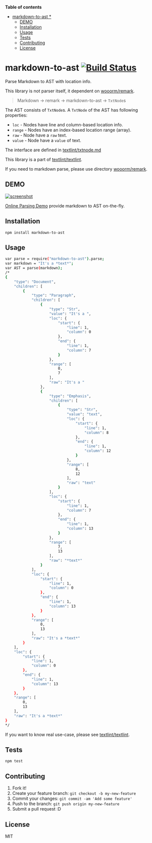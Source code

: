 <!-- START doctoc generated TOC please keep comment here to allow auto update -->
<!-- DON'T EDIT THIS SECTION, INSTEAD RE-RUN doctoc TO UPDATE -->
**Table of contents**

- [markdown-to-ast *](#markdown-to-ast-)
  - [DEMO](#demo)
  - [Installation](#installation)
  - [Usage](#usage)
  - [Tests](#tests)
  - [Contributing](#contributing)
  - [License](#license)

<!-- END doctoc generated TOC please keep comment here to allow auto update -->

# markdown-to-ast [![Build Status](https://travis-ci.org/textlint/markdown-to-ast.svg)](https://travis-ci.org/textlint/markdown-to-ast)

Parse Markdown to AST with location info.

This library is not parser itself, it dependent on [wooorm/remark](https://github.com/wooorm/remark).

> Markdown -> remark -> markdown-to-ast -> `TxtNode`s

The AST consists of `TxtNode`s.
A `TxtNode` of the AST has following properties:

- `loc` - Nodes have line and column-based location info.
- `range` - Nodes have an index-based location range (array).
- `raw` - Node have a `raw` text.
- `value` - Node have a `value` of text.

The interface are defined in [textlint/txtnode.md](https://github.com/textlint/textlint/blob/master/docs/txtnode.md "textlint/txtnode.md at master · textlint/textlint")

This library is a part of [textlint/textlint](https://github.com/textlint/textlint "textlint/textlint").

If you need to markdown parse, please use directory [wooorm/remark](https://github.com/wooorm/remark).

## DEMO

[![screenshot](http://monosnap.com/image/0fqi1UF7yOv89nxJPaDWtvyqERaM49.png)](http://textlint.github.io/markdown-to-ast/example/)

[Online Parsing Demo](http://textlint.github.io/markdown-to-ast/example/) provide markdown to AST on-the-fly.

## Installation

```
npm install markdown-to-ast
```

## Usage

```sh
var parse = require("markdown-to-ast").parse;
var markdown = "It's a *text*";
var AST = parse(markdown);
/*
{
    "type": "Document",
    "children": [
        {
            "type": "Paragraph",
            "children": [
                {
                    "type": "Str",
                    "value": "It's a ",
                    "loc": {
                        "start": {
                            "line": 1,
                            "column": 0
                        },
                        "end": {
                            "line": 1,
                            "column": 7
                        }
                    },
                    "range": [
                        0,
                        7
                    ],
                    "raw": "It's a "
                },
                {
                    "type": "Emphasis",
                    "children": [
                        {
                            "type": "Str",
                            "value": "text",
                            "loc": {
                                "start": {
                                    "line": 1,
                                    "column": 8
                                },
                                "end": {
                                    "line": 1,
                                    "column": 12
                                }
                            },
                            "range": [
                                8,
                                12
                            ],
                            "raw": "text"
                        }
                    ],
                    "loc": {
                        "start": {
                            "line": 1,
                            "column": 7
                        },
                        "end": {
                            "line": 1,
                            "column": 13
                        }
                    },
                    "range": [
                        7,
                        13
                    ],
                    "raw": "*text*"
                }
            ],
            "loc": {
                "start": {
                    "line": 1,
                    "column": 0
                },
                "end": {
                    "line": 1,
                    "column": 13
                }
            },
            "range": [
                0,
                13
            ],
            "raw": "It's a *text*"
        }
    ],
    "loc": {
        "start": {
            "line": 1,
            "column": 0
        },
        "end": {
            "line": 1,
            "column": 13
        }
    },
    "range": [
        0,
        13
    ],
    "raw": "It's a *text*"
}
*/
```

If you want to know real use-case, please see [textlint/textlint](https://github.com/textlint/textlint "textlint/textlint").

## Tests

```
npm test
```

## Contributing

1. Fork it!
2. Create your feature branch: `git checkout -b my-new-feature`
3. Commit your changes: `git commit -am 'Add some feature'`
4. Push to the branch: `git push origin my-new-feature`
5. Submit a pull request :D

## License

MIT
